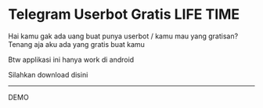 # Telegram Userbot Gratis LIFE TIME

Hai kamu gak ada uang buat punya userbot / kamu mau yang gratisan?
Tenang aja aku ada yang gratis buat kamu

Btw applikasi ini hanya work di android

Silahkan download disini []()

--- 

DEMO 
